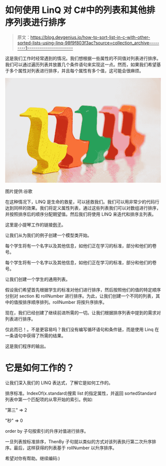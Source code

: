 # 如何使用 LinQ 对 C#中的列表和其他排序列表进行排序

> 原文：<https://blog.devgenius.io/how-to-sort-list-in-c-with-other-sorted-lists-using-linq-98f9f803f3ac?source=collection_archive---------1----------------------->

这是我们工作时经常遇到的情况。我们想根据一些属性的不同值对列表进行排序。我们可以通过遍历列表并放置几个条件语句来实现这一点。然而，如果我们希望基于多个属性对列表进行排序，并且每个属性有多个值，这可能会很麻烦。

![](img/c847362392b2a15dfa000d451b0481b5.png)

图片提供:谷歌

在这种情况下，LINQ 是生命的救星，可以拯救我们。我们可以用非常少的代码行达到同样的效果。我们将定义属性列表，通过这些列表我们可以对数组进行排序，并按照排序后的顺序分配期望值。然后我们将使用 LINQ 来迭代和排序主列表。

这里是小提琴工作的链接[例子](https://dotnetfiddle.net/cFQUGA)。

让我们从为我们的例子创建一个模型类开始。

每个学生将有一个名字以及其他信息，如他们正在学习的标准，部分和他们的卷号。

每个学生将有一个名字以及其他信息，如他们正在学习的标准，部分和他们的卷号。

让我们创建一个学生的通用列表。

假设我们希望首先根据学生的标准对他们进行排序，然后按照他们的值的特定顺序分别对 section 和 rollNumber 进行排序。为此，让我们创建一个不同的列表，其中的值按排序顺序排列。rollNumber 将按升序排序。

现在，我们已经创建了继续前进所需的一切。让我们根据排序列表中提到的需求对列表进行排序。

仅此而已！。不是更容易吗？我们没有编写循环语句和条件链，而是使用 Linq 在一条语句中获得了所需的结果。

这是我们程序的输出。

# 它是如何工作的？

让我们深入我们的 LINQ 表达式，了解它是如何工作的。

排序标准。IndexOf(x.standard)搜索 list 的指定属性，并返回 sortedStandard 列表中第一个匹配项的从零开始的索引。例如:

"第三" => 2

"秒" => 0

order by 子句按索引的升序对值进行排序。

一旦列表按标准排序，ThenBy 子句就以类似的方式对该列表执行第二次升序排序。最后，这样获得的列表基于 rollNumber 以升序排序。

希望对你有帮助。继续编码:)